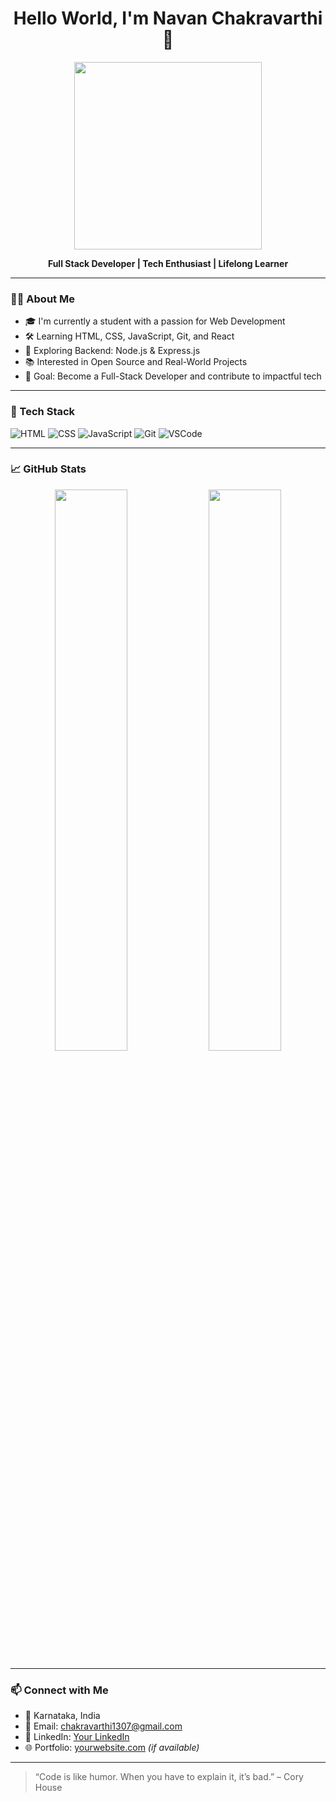 
<h1 align="center">Hello World, I'm Navan Chakravarthi 👋</h1>

<p align="center">
  <img src="https://media.giphy.com/media/qgQUggAC3Pfv687qPC/giphy.gif" width="300" />
</p>

<p align="center">
  <b>Full Stack Developer | Tech Enthusiast | Lifelong Learner</b>
</p>

---

### 🧑‍💻 About Me

- 🎓 I'm currently a student with a passion for Web Development
- 🛠️ Learning HTML, CSS, JavaScript, Git, and React
- 🌱 Exploring Backend: Node.js & Express.js
- 📚 Interested in Open Source and Real-World Projects
- 🎯 Goal: Become a Full-Stack Developer and contribute to impactful tech

---

### 🧰 Tech Stack

![HTML](https://img.shields.io/badge/HTML5-E34F26?style=for-the-badge&logo=html5&logoColor=white)
![CSS](https://img.shields.io/badge/CSS3-1572B6?style=for-the-badge&logo=css3&logoColor=white)
![JavaScript](https://img.shields.io/badge/JavaScript-F7DF1E?style=for-the-badge&logo=javascript&logoColor=black)
![Git](https://img.shields.io/badge/Git-F05032?style=for-the-badge&logo=git&logoColor=white)
![VSCode](https://img.shields.io/badge/VS%20Code-0078d7?style=for-the-badge&logo=visual-studio-code&logoColor=white)

---

### 📈 GitHub Stats

<p align="center">
  <img src="https://github-readme-stats.vercel.app/api?username=navanchakravarthihs&show_icons=true&theme=tokyonight" width="48%">
  <img src="https://github-readme-streak-stats.herokuapp.com/?user=navanchakravarthihs&theme=tokyonight" width="48%">
</p>

---

### 📫 Connect with Me

- 📍 Karnataka, India
- 📧 Email: chakravarthi1307@gmail.com
- 💼 LinkedIn: [Your LinkedIn](https://www.linkedin.com/public-profile/settings?lipi=urn%3Ali%3Apage%3Ad_flagship3_profile_self_edit_contact-info%3BfyXhmDquRTGPXQtfEbNa3w%3D%3D) 
- 🌐 Portfolio: [yourwebsite.com](https://yourwebsite.com) *(if available)*

---

> “Code is like humor. When you have to explain it, it’s bad.” – Cory House

<!--
**NavanChakravarthiHS/NavanChakravarthiHS** is a ✨ _special_ ✨ repository because its `README.md` (this file) appears on your GitHub profile.

Here are some ideas to get you started:

- 🔭 I’m currently working on ...
- 🌱 I’m currently learning ...
- 👯 I’m looking to collaborate on ...
- 🤔 I’m looking for help with ...
- 💬 Ask me about ...
- 📫 How to reach me: ...
- 😄 Pronouns: ...
- ⚡ Fun fact: ...
-->
